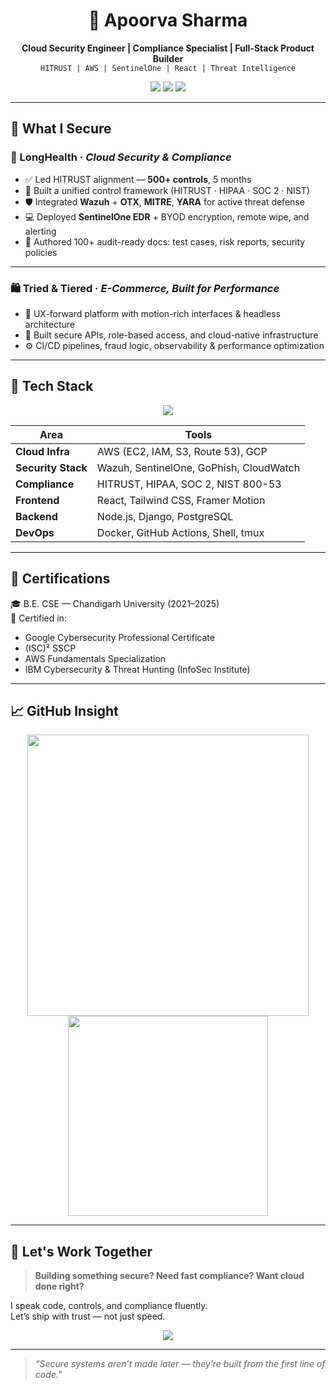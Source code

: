 <!-- HEADER -->
<h1 align="center">🚀 Apoorva Sharma</h1>
<p align="center">
  <b>Cloud Security Engineer | Compliance Specialist | Full-Stack Product Builder</b>  
  <br/>
  <code>HITRUST | AWS | SentinelOne | React | Threat Intelligence</code>
</p>

<p align="center">
  <a href="mailto:sharma.apoorva1@outlook.com"><img src="https://img.shields.io/badge/email-Contact%20Me-blue?logo=gmail" /></a>
  <a href="https://linkedin.com/in/apoorvasharma935"><img src="https://img.shields.io/badge/LinkedIn-Connect-blue?logo=linkedin" /></a>
  <a href="https://github.com/AlexRider935"><img src="https://img.shields.io/badge/GitHub-Explore-black?logo=github" /></a>
</p>

---

## 🔐 What I Secure

### 🏥 LongHealth · *Cloud Security & Compliance*
- ✅ Led HITRUST alignment — **500+ controls**, 5 months
- 🧩 Built a unified control framework (HITRUST · HIPAA · SOC 2 · NIST)
- 🛡️ Integrated **Wazuh** + **OTX**, **MITRE**, **YARA** for active threat defense
- 💻 Deployed **SentinelOne EDR** + BYOD encryption, remote wipe, and alerting
- 📂 Authored 100+ audit-ready docs: test cases, risk reports, security policies

---

### 🛍️ Tried & Tiered · *E-Commerce, Built for Performance*
- 💎 UX-forward platform with motion-rich interfaces & headless architecture
- 🔐 Built secure APIs, role-based access, and cloud-native infrastructure
- ⚙️ CI/CD pipelines, fraud logic, observability & performance optimization

---

## 💼 Tech Stack

<p align="center">
  <img src="https://skillicons.dev/icons?i=aws,gcp,python,js,nodejs,django,react,tailwind,postman,docker,linux,git" />
</p>

| Area | Tools |
|------|-------|
| **Cloud Infra** | AWS (EC2, IAM, S3, Route 53), GCP |
| **Security Stack** | Wazuh, SentinelOne, GoPhish, CloudWatch |
| **Compliance** | HITRUST, HIPAA, SOC 2, NIST 800-53 |
| **Frontend** | React, Tailwind CSS, Framer Motion |
| **Backend** | Node.js, Django, PostgreSQL |
| **DevOps** | Docker, GitHub Actions, Shell, tmux |

---

## 📜 Certifications

🎓 B.E. CSE — Chandigarh University (2021–2025)  
📛 Certified in:
- Google Cybersecurity Professional Certificate  
- (ISC)² SSCP  
- AWS Fundamentals Specialization  
- IBM Cybersecurity & Threat Hunting (InfoSec Institute)

---

## 📈 GitHub Insight

<p align="center">
  <img src="https://github-readme-stats.vercel.app/api?username=AlexRider935&show_icons=true&theme=midnight-purple&hide=stars" width="450" />
  <img src="https://github-readme-stats.vercel.app/api/top-langs/?username=AlexRider935&layout=compact&theme=midnight-purple" width="320" />
</p>

---

## 🤝 Let's Work Together

> **Building something secure? Need fast compliance? Want cloud done right?**

I speak code, controls, and compliance fluently.  
Let’s ship with trust — not just speed.

<p align="center">
  <a href="mailto:sharma.apoorva1@outlook.com"><img src="https://img.shields.io/badge/Email Me-Click to reach out-black?style=for-the-badge&logo=gmail" /></a>
</p>

---
> _“Secure systems aren’t made later — they’re built from the first line of code.”_
